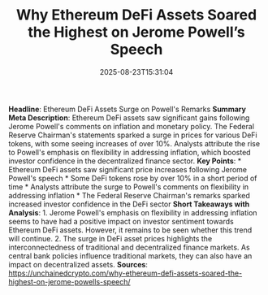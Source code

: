 ﻿---
title: "Why Ethereum DeFi Assets Soared the Highest on Jerome Powell’s Speech"
date: "2025-08-23T15:31:04"
category: "Markets"
summary: ""
slug: "why ethereum defi assets soared the highest on jerome powell"
source_urls:
  - "https://unchainedcrypto.com/why-ethereum-defi-assets-soared-the-highest-on-jerome-powells-speech/"
seo:
  title: "Why Ethereum DeFi Assets Soared the Highest on Jerome Powell’s Speech | Hash n Hedge"
  description: ""
  keywords: ["news", "markets", "brief"]
---
**Headline**: Ethereum DeFi Assets Surge on Powell's Remarks  **Summary Meta Description**: Ethereum DeFi assets saw significant gains following Jerome Powell's comments on inflation and monetary policy. The Federal Reserve Chairman's statements sparked a surge in prices for various DeFi tokens, with some seeing increases of over 10%. Analysts attribute the rise to Powell's emphasis on flexibility in addressing inflation, which boosted investor confidence in the decentralized finance sector.  **Key Points**:  * Ethereum DeFi assets saw significant price increases following Jerome Powell's speech * Some DeFi tokens rose by over 10% in a short period of time * Analysts attribute the surge to Powell's comments on flexibility in addressing inflation * The Federal Reserve Chairman's remarks sparked increased investor confidence in the DeFi sector  **Short Takeaways with Analysis**:  1. Jerome Powell's emphasis on flexibility in addressing inflation seems to have had a positive impact on investor sentiment towards Ethereum DeFi assets. However, it remains to be seen whether this trend will continue. 2. The surge in DeFi asset prices highlights the interconnectedness of traditional and decentralized finance markets. As central bank policies influence traditional markets, they can also have an impact on decentralized assets.  **Sources**:  https://unchainedcrypto.com/why-ethereum-defi-assets-soared-the-highest-on-jerome-powells-speech/ 

